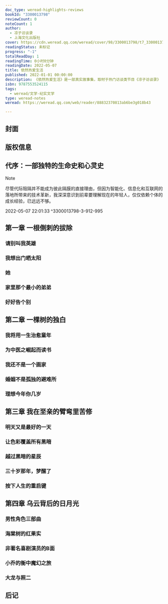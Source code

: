 ```yaml
---
doc_type: weread-highlights-reviews
bookId: "3300013798"
reviewCount: 0
noteCount: 1
author:
  - 凉子访谈录
  - 上海文化出版社
cover: https://cdn.weread.qq.com/weread/cover/98/3300013798/t7_3300013798.jpg
readingStatus: 未标记
progress: "-1"
totalReadDay: 1
readingTime: 0小时0分钟
readingDate: 2022-05-07
title: 依然热爱生活
published: 2022-01-01 00:00:00
description: 《依然热爱生活》是一部真实故事集，取材于热门访谈类节目《凉子访谈录》 从500多名受访者中精选出20颗倔强的灵魂，深挖他们关于挫折、成长和奋斗的全景故事并结集成册，以此瞥见当代青年群体的情感状态和向好向上的精神向度，鼓励广大青年朋友遇到挫折不消沉、遇到险阻不畏惧、遇到诱惑不堕落，在各行各业的岗位上书写自己的大写人生，铺展自己的人生蓝图。
isbn: 9787553524115
tags:
  - weread/文学-纪实文学
type: weread-notes
weread: https://weread.qq.com/web/reader/88832370813ab6be3g018b43

---
```



## 封面

## 版权信息

## 代序：一部独特的生命史和心灵史

> [!NOTE] 
> 尽管代际阻隔并不能成为彼此隔膜的直接理由，但因为智能化、信息化和互联网的落地所带来的技术革新，我深深意识到前辈要理解现在的年轻人，仅仅依赖个体的成长经验，已远远不够。
> 
> 2022-05-07 22:01:33 ^3300013798-3-912-995

## 第一章 一根倒刺的拔除

### 请别叫我英雄

### 我想出门晒太阳

### 她

### 家里那个最小的弟弟

### 好好告个别

## 第二章 一棵树的独白

### 我将用一生治愈童年

### 为中医之崛起而读书

### 我还不是一个画家

### 婚姻不是孤独的避难所

### 理想今年你几岁

## 第三章 我在至亲的臂弯里苦修

### 明天又是最好的一天

### 让色彩覆盖所有黑暗

### 越过黑暗的星辰

### 三十岁那年，梦醒了

### 按下人生的重启键

## 第四章 乌云背后的日月光

### 男性角色三部曲

### 海棠树的红果实

### 非著名喜剧演员的B面

### 小乔的衡中魔幻之旅

### 大龙与照二

## 后记

